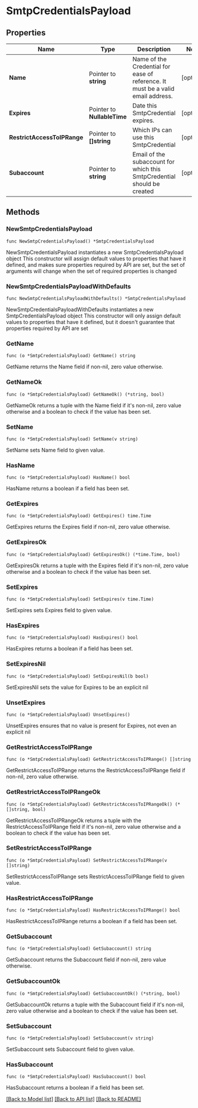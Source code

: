 # SmtpCredentialsPayload

## Properties

Name | Type | Description | Notes
------------ | ------------- | ------------- | -------------
**Name** | Pointer to **string** | Name of the Credential for ease of reference. It must be a valid email address. | [optional] 
**Expires** | Pointer to **NullableTime** | Date this SmtpCredential expires. | [optional] 
**RestrictAccessToIPRange** | Pointer to **[]string** | Which IPs can use this SmtpCredential | [optional] 
**Subaccount** | Pointer to **string** | Email of the subaccount for which this SmtpCredential should be created | [optional] 

## Methods

### NewSmtpCredentialsPayload

`func NewSmtpCredentialsPayload() *SmtpCredentialsPayload`

NewSmtpCredentialsPayload instantiates a new SmtpCredentialsPayload object
This constructor will assign default values to properties that have it defined,
and makes sure properties required by API are set, but the set of arguments
will change when the set of required properties is changed

### NewSmtpCredentialsPayloadWithDefaults

`func NewSmtpCredentialsPayloadWithDefaults() *SmtpCredentialsPayload`

NewSmtpCredentialsPayloadWithDefaults instantiates a new SmtpCredentialsPayload object
This constructor will only assign default values to properties that have it defined,
but it doesn't guarantee that properties required by API are set

### GetName

`func (o *SmtpCredentialsPayload) GetName() string`

GetName returns the Name field if non-nil, zero value otherwise.

### GetNameOk

`func (o *SmtpCredentialsPayload) GetNameOk() (*string, bool)`

GetNameOk returns a tuple with the Name field if it's non-nil, zero value otherwise
and a boolean to check if the value has been set.

### SetName

`func (o *SmtpCredentialsPayload) SetName(v string)`

SetName sets Name field to given value.

### HasName

`func (o *SmtpCredentialsPayload) HasName() bool`

HasName returns a boolean if a field has been set.

### GetExpires

`func (o *SmtpCredentialsPayload) GetExpires() time.Time`

GetExpires returns the Expires field if non-nil, zero value otherwise.

### GetExpiresOk

`func (o *SmtpCredentialsPayload) GetExpiresOk() (*time.Time, bool)`

GetExpiresOk returns a tuple with the Expires field if it's non-nil, zero value otherwise
and a boolean to check if the value has been set.

### SetExpires

`func (o *SmtpCredentialsPayload) SetExpires(v time.Time)`

SetExpires sets Expires field to given value.

### HasExpires

`func (o *SmtpCredentialsPayload) HasExpires() bool`

HasExpires returns a boolean if a field has been set.

### SetExpiresNil

`func (o *SmtpCredentialsPayload) SetExpiresNil(b bool)`

 SetExpiresNil sets the value for Expires to be an explicit nil

### UnsetExpires
`func (o *SmtpCredentialsPayload) UnsetExpires()`

UnsetExpires ensures that no value is present for Expires, not even an explicit nil
### GetRestrictAccessToIPRange

`func (o *SmtpCredentialsPayload) GetRestrictAccessToIPRange() []string`

GetRestrictAccessToIPRange returns the RestrictAccessToIPRange field if non-nil, zero value otherwise.

### GetRestrictAccessToIPRangeOk

`func (o *SmtpCredentialsPayload) GetRestrictAccessToIPRangeOk() (*[]string, bool)`

GetRestrictAccessToIPRangeOk returns a tuple with the RestrictAccessToIPRange field if it's non-nil, zero value otherwise
and a boolean to check if the value has been set.

### SetRestrictAccessToIPRange

`func (o *SmtpCredentialsPayload) SetRestrictAccessToIPRange(v []string)`

SetRestrictAccessToIPRange sets RestrictAccessToIPRange field to given value.

### HasRestrictAccessToIPRange

`func (o *SmtpCredentialsPayload) HasRestrictAccessToIPRange() bool`

HasRestrictAccessToIPRange returns a boolean if a field has been set.

### GetSubaccount

`func (o *SmtpCredentialsPayload) GetSubaccount() string`

GetSubaccount returns the Subaccount field if non-nil, zero value otherwise.

### GetSubaccountOk

`func (o *SmtpCredentialsPayload) GetSubaccountOk() (*string, bool)`

GetSubaccountOk returns a tuple with the Subaccount field if it's non-nil, zero value otherwise
and a boolean to check if the value has been set.

### SetSubaccount

`func (o *SmtpCredentialsPayload) SetSubaccount(v string)`

SetSubaccount sets Subaccount field to given value.

### HasSubaccount

`func (o *SmtpCredentialsPayload) HasSubaccount() bool`

HasSubaccount returns a boolean if a field has been set.


[[Back to Model list]](../README.md#documentation-for-models) [[Back to API list]](../README.md#documentation-for-api-endpoints) [[Back to README]](../README.md)


